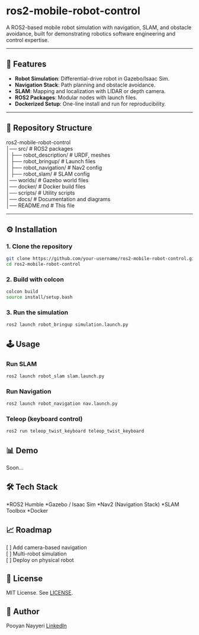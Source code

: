 # ros2-mobile-robot-control  
A ROS2-based mobile robot simulation with navigation, SLAM, and obstacle avoidance, built for demonstrating robotics software engineering and control expertise.  

---

## 🚀 Features  
- **Robot Simulation**: Differential-drive robot in Gazebo/Isaac Sim.  
- **Navigation Stack**: Path planning and obstacle avoidance.  
- **SLAM**: Mapping and localization with LIDAR or depth camera.  
- **ROS2 Packages**: Modular nodes with launch files.  
- **Dockerized Setup**: One-line install and run for reproducibility.  

---

## 📂 Repository Structure  
ros2-mobile-robot-control\
│── src/ # ROS2 packages\
│ ├── robot_description/ # URDF, meshes\
│ ├── robot_bringup/ # Launch files\
│ ├── robot_navigation/ # Nav2 config\
│ ├── robot_slam/ # SLAM config\
│── worlds/ # Gazebo world files\
│── docker/ # Docker build files\
│── scripts/ # Utility scripts\
│── docs/ # Documentation and diagrams\
│── README.md # This file

---

## ⚙️ Installation  

### 1. Clone the repository  
```bash
git clone https://github.com/your-username/ros2-mobile-robot-control.git
cd ros2-mobile-robot-control
```

### 2. Build with colcon

```bash
colcon build
source install/setup.bash
```

### 3. Run the simulation
```bash
ros2 launch robot_bringup simulation.launch.py
```

## 🕹️ Usage

### Run SLAM
```bash
ros2 launch robot_slam slam.launch.py
```

### Run Navigation
```bash
ros2 launch robot_navigation nav.launch.py
```

### Teleop (keyboard control)
```bash
ros2 run teleop_twist_keyboard teleop_twist_keyboard
```

## 📊 Demo
Soon...


## 🛠️ Tech Stack
*ROS2 Humble
*Gazebo / Isaac Sim
*Nav2 (Navigation Stack)
*SLAM Toolbox
*Docker

## 📈 Roadmap
[ ] Add camera-based navigation\
[ ] Multi-robot simulation\
[ ] Deploy on physical robot

## 📜 License
MIT License. See [LICENSE](https://opensource.org/license/mit).

## 👤 Author
Pooyan Nayyeri
[LinkedIn](https://www.linkedin.com/in/pnnayyeri/)

